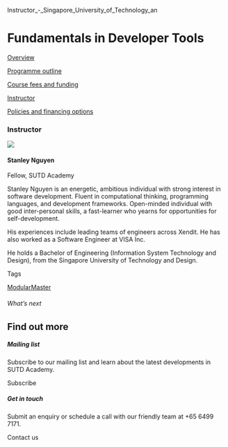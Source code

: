 Instructor_-_Singapore_University_of_Technology_an



Fundamentals in Developer Tools
===============================

[Overview](/course/fundamentals-in-developer-tools/#tabs)

[Programme outline](/course/fundamentals-in-developer-tools/programme-outline/#tabs)

[Course fees and funding](/course/fundamentals-in-developer-tools/course-fees-and-funding/#tabs)

[Instructor](/course/fundamentals-in-developer-tools/instructor/#tabs)

[Policies and financing options](/course/fundamentals-in-developer-tools/policies-and-financing-options/#tabs)

### Instructor

![](https://www.sutd.edu.sg/wp-content/uploads/2024/12/stanleynguyen_3966952_4093188.jpg?w=200)

#### **Stanley Nguyen**

Fellow, SUTD Academy

Stanley Nguyen is an energetic, ambitious individual with strong interest in software development. Fluent in computational thinking, programming languages, and development frameworks. Open-minded individual with good inter-personal skills, a fast-learner who yearns for opportunities for self-development.

His experiences include leading teams of engineers across Xendit. He has also worked as a Software Engineer at VISA Inc.

He holds a Bachelor of Engineering (Information System Technology and Design), from the Singapore University of Technology and Design.

Tags

[ModularMaster](/admissions/academy/courses-and-modules/?academy-type-course=792)

###### What’s next

Find out more
-------------

##### Mailing list

Subscribe to our mailing list and learn about the latest developments in SUTD Academy.

Subscribe

##### Get in touch

Submit an enquiry or schedule a call with our friendly team at +65 6499 7171.

Contact us

